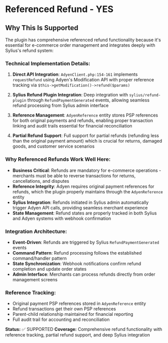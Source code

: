 # Referenced Refund - YES

## Why This Is Supported

The plugin has comprehensive referenced refund functionality because it's essential for e-commerce order management and integrates deeply with Sylius's refund system:

### Technical Implementation Details:

1. **Direct API Integration**: `AdyenClient.php:154-161` implements `requestRefund` using Adyen's Modification API with proper reference tracking via `$this->getModification()->refund($params)`

2. **Sylius Refund Plugin Integration**: Deep integration with `sylius/refund-plugin` through `RefundPaymentGenerated` events, allowing seamless refund processing from Sylius admin interface

3. **Reference Management**: `AdyenReference` entity stores PSP references for both original payments and refunds, enabling proper transaction linking and audit trails essential for financial reconciliation

4. **Partial Refund Support**: Full support for partial refunds (refunding less than the original payment amount) which is crucial for returns, damaged goods, and customer service scenarios

### Why Referenced Refunds Work Well Here:

- **Business Critical**: Refunds are mandatory for e-commerce operations - merchants must be able to reverse transactions for returns, cancellations, and disputes
- **Reference Integrity**: Adyen requires original payment references for refunds, which the plugin properly maintains through the `AdyenReference` entity
- **Sylius Integration**: Refunds initiated in Sylius admin automatically trigger Adyen API calls, providing seamless merchant experience
- **State Management**: Refund states are properly tracked in both Sylius and Adyen systems with webhook confirmation

### Integration Architecture:
- **Event-Driven**: Refunds are triggered by Sylius `RefundPaymentGenerated` events
- **Command Pattern**: Refund processing follows the established command/handler pattern
- **State Synchronization**: Webhook notifications confirm refund completion and update order states
- **Admin Interface**: Merchants can process refunds directly from order management screens

### Reference Tracking:
- Original payment PSP references stored in `AdyenReference` entity
- Refund transactions get their own PSP references
- Parent-child relationship maintained for financial reporting
- Full audit trail for accounting and reconciliation

**Status:** ✅ SUPPORTED
**Coverage:** Comprehensive refund functionality with reference tracking, partial refund support, and deep Sylius integration